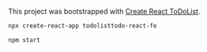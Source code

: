 This project was bootstrapped with [Create React ToDoList](https://github.com/facebookincubator/create-react-app).

```bash
npx create-react-app todolisttodo-react-fe

npm start

```
